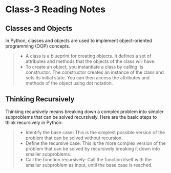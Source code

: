 # Class-3 Reading Notes

## Classes and Objects

In Python, classes and objects are used to implement object-oriented programming (OOP) concepts.

> - A class is a blueprint for creating objects. It defines a set of attributes and methods that the objects of the class will have.
> - To create an object, you instantiate a class by calling its constructor. The constructor creates an instance of the class and sets its initial state. You can then access the attributes and methods of the object using dot notation.

## Thinking Recursively

Thinking recursively means breaking down a complex problem into simpler subproblems that can be solved recursively. Here are the basic steps to think recursively in Python:

> - Identify the base case: This is the simplest possible version of the problem that can be solved without recursion.
> - Define the recursive case: This is the more complex version of the problem that can be solved by recursively breaking it down into smaller subproblems.
> - Call the function recursively: Call the function itself with the smaller subproblem as input, until the base case is reached.
